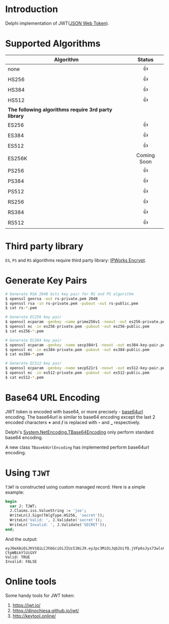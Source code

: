 # Introduction

Delphi implementation of JWT([JSON Web Token](https://en.wikipedia.org/wiki/JSON_Web_Token)).

# Supported Algorithms

| Algorithm | Status |
|-|:-:|
| none | :+1: |
| HS256 | :+1: |
| HS384 | :+1: |
| HS512 | :+1: |
| **The following algorithms require 3rd party library** |
| ES256 | :+1: |
| ES384 | :+1: |
| ES512 | :+1: |
| ES256K | Coming Soon |
| PS256 | :+1: |
| PS384 | :+1: |
| PS512 | :+1: |
| RS256 | :+1: |
| RS384 | :+1: |
| RS512 | :+1: |

# Third party library

`ES`, `PS` and `RS` algorithms require third party library: [IPWorks Encrypt](https://www.nsoftware.com/ipworks/encrypt/).

# Generate Key Pairs

```bash
# Generate RSA 2048 bits key pair for RS and PS algorithm
$ openssl genrsa -out rs-private.pem 2048
$ openssl rsa -in rs-private.pem -pubout -out rs-public.pem
$ cat rs-*.pem

# Generate EC256 key pair
$ openssl ecparam -genkey -name prime256v1 -noout -out es256-private.pem
$ openssl ec -in es256-private.pem -pubout -out es256-public.pem
$ cat es256-*.pem

# Generate EC384 key pair
$ openssl ecparam -genkey -name secp384r1 -noout -out es384-key-pair.pem
$ openssl ec -in es384-private.pem -pubout -out es384-public.pem
$ cat es384-*.pem

# Generate EC512 key pair
$ openssl ecparam -genkey -name secp521r1 -noout -out es512-key-pair.pem
$ openssl ec -in es512-private.pem -pubout -out es512-public.pem
$ cat es512-*.pem
```

# Base64 URL Encoding

JWT token is encoded with base64, or more precisely - [base64url](https://tools.ietf.org/html/rfc4648#section-5) encoding.  The base64url is similar to base64 encoding except the last 2 encoded characters **+** and **/** is replaced with **-** and **_** respectively.

Delphi's [System.NetEncoding.TBase64Encoding](http://docwiki.embarcadero.com/Libraries/Sydney/en/System.NetEncoding.TBase64Encoding) only perform standard base64 encoding.

A new class `TBase64UrlEncoding` has implemented perform base64url encoding.

# Using `TJWT`

`TJWT` is constructed using custom managed record.  Here is a simple example:

```pascal
begin
  var J: TJWT;
  J.Claims.iss.ValueString := 'joe';
  WriteLn(J.Sign(TAlgType.HS256, 'secret'));
  WriteLn('Valid: ', J.Validate('secret'));
  WriteLn('Invalid: ', J.Validate('SECRET'));
end;
```

And the output:

```
eyJ0eXAiOiJKV1QiLCJhbGciOiJIUzI1NiJ9.eyJpc3MiOiJqb2UifQ.jVFp6sJys73wlxCiSva4f9PsDhk9-CtpWBikYlUiGVY
Valid: TRUE
Invalid: FALSE
```

# Online tools

Some handy tools for JWT token:

1. https://jwt.io/
2. https://dinochiesa.github.io/jwt/
3. http://keytool.online/
